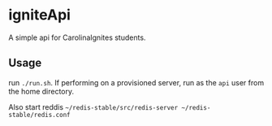 igniteApi
===

A simple api for CarolinaIgnites students.

## Usage

run `./run.sh`. If performing on a provisioned server, run as the `api` user
from the home directory.

Also start reddis `~/redis-stable/src/redis-server ~/redis-stable/redis.conf`
